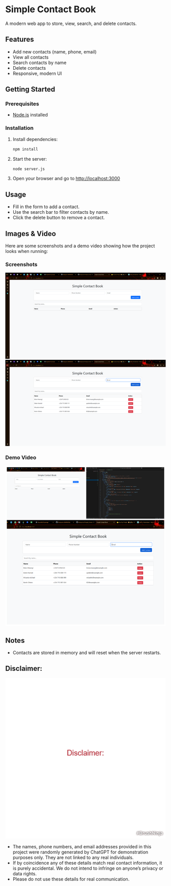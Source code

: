 # Simple Contact Book

A modern web app to store, view, search, and delete contacts.

## Features
- Add new contacts (name, phone, email)
- View all contacts
- Search contacts by name
- Delete contacts
- Responsive, modern UI

## Getting Started

### Prerequisites
- [Node.js](https://nodejs.org/) installed

### Installation
1. Install dependencies:
   ```sh
   npm install
   ```

2. Start the server:
   ```sh
   node server.js
   ```

3. Open your browser and go to [http://localhost:3000](http://localhost:3000)

## Usage
- Fill in the form to add a contact.
- Use the search bar to filter contacts by name.
- Click the delete button to remove a contact.

## Images & Video

Here are some screenshots and a demo video showing how the project looks when running:

### Screenshots
![Add Contact Screenshot](images/image1.png)
![Contact List Screenshot](images/image.png)

### Demo Video
[![Watch the demo](images/photo-collage.png.png)](video/Simple_Contact_Book.mp4)

## Notes
- Contacts are stored in memory and will reset when the server restarts.

## Disclaimer:
![Disclaimer](video/animation.gif)
- The names, phone numbers, and email addresses provided in this project were randomly generated by ChatGPT for demonstration purposes only. They are not linked to any real individuals.
- If by coincidence any of these details match real contact information, it is purely accidental. We do not intend to infringe on anyone’s privacy or data rights.
- Please do not use these details for real communication.